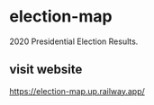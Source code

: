 # election-map

2020 Presidential Election Results.

## visit website

https://election-map.up.railway.app/